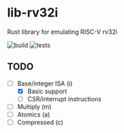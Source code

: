 # lib-rv32i
Rust library for emulating RISC-V rv32i

![build](https://github.com/trmckay/lib-rv32i/actions/workflows/build.yml/badge.svg)
![tests](https://github.com/trmckay/lib-rv32i/actions/workflows/test.yml/badge.svg)

## TODO

- [ ] Base/integer ISA (i)
    - [x] Basic support
    - [ ] CSR/interrupt instructions
- [ ] Multiply (m)
- [ ] Atomics (a)
- [ ] Compressed (c)
